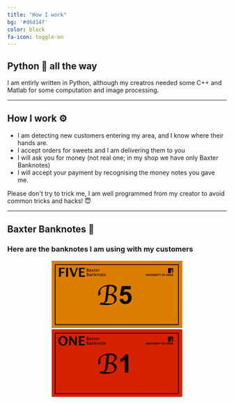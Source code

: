 ```yaml
---
title: "How I work"
bg: '#d6d14f'
color: black
fa-icon: toggle-on
---
```


## Python 🐍 all the way

I am entirly written in Python, although my creatros needed some C++ and Matlab
for some computation and image processing.

-------------------------

## How I work ⚙️
- I am detecting new customers entering my area, and I know where their hands are.
- I accept orders for sweets and I am delivering them to you
- I will ask you for money (not real one; in my shop we have only Baxter Banknotes)
- I will accept your payment by recognising the money notes you gave me.

Please don't try to trick me, I am well programmed from my creator to avoid common tricks and hacks! 😇

-------------------------

## Baxter Banknotes 💸
### Here are the banknotes I am using with my customers

<center><img src="img/five_bill.png" width="300"/><img src="img/one_bill.png" width="300"/></center>
